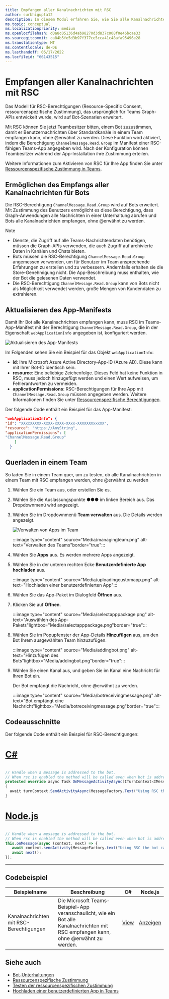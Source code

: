 ```yaml
---
title: Empfangen aller Kanalnachrichten mit RSC
author: surbhigupta12
description: In diesem Modul erfahren Sie, wie Sie alle Kanalnachrichten mit RSC-Berechtigungen empfangen und Bots den Empfang aller Kanalnachrichten ermöglichen.
ms.topic: conceptual
ms.localizationpriority: medium
ms.openlocfilehash: d0a8c05136d4ab98270d3d837c008f0e46bcae33
ms.sourcegitcommit: ca84b5fe5d3b97f377ce5cca41c48afa95496e28
ms.translationtype: MT
ms.contentlocale: de-DE
ms.lasthandoff: 06/17/2022
ms.locfileid: "66143515"
---
```

# <a name="receive-all-channel-messages-with-rsc"></a>Empfangen aller Kanalnachrichten mit RSC

Das Modell für RSC-Berechtigungen (Resource-Specific Consent, ressourcenspezifische Zustimmung), das ursprünglich für Teams Graph-APIs entwickelt wurde, wird auf Bot-Szenarien erweitert.

Mit RSC können Sie jetzt Teambesitzer bitten, einem Bot zuzustimmen, damit er Benutzernachrichten über Standardkanäle in einem Team empfangen kann, ohne @erwähnt zu werden. Diese Funktion wird aktiviert, indem die Berechtigung `ChannelMessage.Read.Group` im Manifest einer RSC-fähigen Teams-App angegeben wird. Nach der Konfiguration können Teambesitzer während der App-Installation ihre Zustimmung erteilen.

Weitere Informationen zum Aktivieren von RSC für Ihre App finden Sie unter [Ressourcenspezifische Zustimmung in Teams](/microsoftteams/platform/graph-api/rsc/resource-specific-consent#update-your-teams-app-manifest).

## <a name="enable-bots-to-receive-all-channel-messages"></a>Ermöglichen des Empfangs aller Kanalnachrichten für Bots

Die RSC-Berechtigung `ChannelMessage.Read.Group` wird auf Bots erweitert. Mit Zustimmung des Benutzers ermöglicht es diese Berechtigung, dass Graph-Anwendungen alle Nachrichten in einer Unterhaltung abrufen und Bots alle Kanalnachrichten empfangen, ohne @erwähnt zu werden.

> [!NOTE]
>
> * Dienste, die Zugriff auf alle Teams-Nachrichtendaten benötigen, müssen die Graph-APIs verwenden, die auch Zugriff auf archivierte Daten in Kanälen und Chats bieten.
> * Bots müssen die RSC-Berechtigung `ChannelMessage.Read.Group` angemessen verwenden, um für Benutzer im Team ansprechende Erfahrungen zu erstellen und zu verbessern. Andernfalls erhalten sie die Store-Genehmigung nicht. Die App-Beschreibung muss enthalten, wie der Bot die gelesenen Daten verwendet.
> * Die RSC-Berechtigung `ChannelMessage.Read.Group` kann von Bots nicht als Möglichkeit verwendet werden, große Mengen von Kundendaten zu extrahieren.

## <a name="update-app-manifest"></a>Aktualisieren des App-Manifests

Damit Ihr Bot alle Kanalnachrichten empfangen kann, muss RSC im Teams-App-Manifest mit der Berechtigung `ChannelMessage.Read.Group`, die in der Eigenschaft `webApplicationInfo` angegeben ist, konfiguriert werden.

![Aktualisieren des App-Manifests](~/bots/how-to/conversations/Media/appmanifest.png)


Im Folgenden sehen Sie ein Beispiel für das Objekt `webApplicationInfo`:

* **id**: Ihre Microsoft Azure Active Directory-App-ID (Azure AD). Diese kann mit Ihrer Bot-ID identisch sein.
* **resource**: Eine beliebige Zeichenfolge. Dieses Feld hat keine Funktion in RSC, muss jedoch hinzugefügt werden und einen Wert aufweisen, um Fehlerantworten zu vermeiden.
* **applicationPermissions**: RSC-Berechtigungen für Ihre App mit `ChannelMessage.Read.Group` müssen angegeben werden. Weitere Informationen finden Sie unter [Ressourcenspezifische Berechtigungen](/microsoftteams/platform/graph-api/rsc/resource-specific-consent#resource-specific-permissions).

Der folgende Code enthält ein Beispiel für das App-Manifest:

```json
"webApplicationInfo": {
"id": "XXxxXXXXX-XxXX-xXXX-XXxx-XXXXXXXxxxXX",
"resource": "https://AnyString",
"applicationPermissions": [
"ChannelMessage.Read.Group"
    ]
  }
```

## <a name="sideload-in-a-team"></a>Querladen in einem Team

So laden Sie in einem Team quer, um zu testen, ob alle Kanalnachrichten in einem Team mit RSC empfangen werden, ohne @erwähnt zu werden

1. Wählen Sie ein Team aus, oder erstellen Sie es.
1. Wählen Sie die Auslassungspunkte &#x25CF;&#x25CF;&#x25CF; im linken Bereich aus. Das Dropdownmenü wird angezeigt.
1. Wählen Sie im Dropdownmenü **Team verwalten** aus. Die Details werden angezeigt.

   ![Verwalten von Apps im Team](~/bots/how-to/conversations/Media/managingteam.png)

      :::image type="content" source="Media/managingteam.png" alt-text="Verwalten des Teams"border="true":::

1. Wählen Sie **Apps** aus. Es werden mehrere Apps angezeigt.
1. Wählen Sie in der unteren rechten Ecke **Benutzerdefinierte App hochladen** aus.

      :::image type="content" source="Media/uploadingcustomapp.png" alt-text="Hochladen einer benutzerdefinierten App":::
  
1. Wählen Sie das App-Paket im Dialogfeld **Öffnen** aus.
1. Klicken Sie auf **Öffnen**.

      :::image type="content" source="Media/selectapppackage.png" alt-text="Auswählen des App-Pakets"lightbox="Media/selectapppackage.png"border="true":::

1. Wählen Sie im Popupfenster der App-Details **Hinzufügen** aus, um den Bot Ihrem ausgewählten Team hinzuzufügen.

      :::image type="content" source="Media/addingbot.png" alt-text="Hinzufügen des Bots"lightbox="Media/addingbot.png"border="true":::

1. Wählen Sie einen Kanal aus, und geben Sie im Kanal eine Nachricht für Ihren Bot ein.

    Der Bot empfängt die Nachricht, ohne @erwähnt zu werden.

      :::image type="content" source="Media/botreceivingmessage.png" alt-text="Bot empfängt eine Nachricht"lightbox="Media/botreceivingmessage.png"border="true":::

## <a name="code-snippets"></a>Codeausschnitte

Der folgende Code enthält ein Beispiel für RSC-Berechtigungen:

# <a name="c"></a>[C#](#tab/dotnet)

```csharp

// Handle when a message is addressed to the bot. 
// When rsc is enabled the method will be called even when bot is addressed without being @mentioned
protected override async Task OnMessageActivityAsync(ITurnContext<IMessageActivity> turnContext, CancellationToken cancellationToken)
{
  await turnContext.SendActivityAsync(MessageFactory.Text("Using RSC the bot can recieve messages across channels in team without being @mentioned."));
}
```

# <a name="nodejs"></a>[Node.js](#tab/nodejs)

```javascript

// Handle when a message is addressed to the bot. 
// When rsc is enabled the method will be called even when bot is addressed without being @mentioned
this.onMessage(async (context, next) => {
   await context.sendActivity(MessageFactory.text("Using RSC the bot can recieve messages across channles in team without being @mentioned."))
   await next();
});
```

---

## <a name="code-sample"></a>Codebeispiel

| Beispielname | Beschreibung | C# |Node.js|
|-------------|-------------|------|----|
|Kanalnachrichten mit RSC-Berechtigungen| Die Microsoft Teams-Beispiel-App veranschaulicht, wie ein Bot alle Kanalnachrichten mit RSC empfangen kann, ohne @erwähnt zu werden.| [View](https://github.com/OfficeDev/Microsoft-Teams-Samples/tree/main/samples/bot-receive-channel-messages-withRSC/csharp) | [Anzeigen](https://github.com/OfficeDev/Microsoft-Teams-Samples/tree/main/samples/bot-receive-channel-messages-withRSC/nodejs) |

## <a name="see-also"></a>Siehe auch

* [Bot-Unterhaltungen](/microsoftteams/platform/bots/how-to/conversations/conversation-basics)
* [Ressourcenspezifische Zustimmung](/microsoftteams/resource-specific-consent)
* [Testen der ressourcenspezifischen Zustimmung](/microsoftteams/platform/graph-api/rsc/test-resource-specific-consent)
* [Hochladen einer benutzerdefinierten App in Teams](~/concepts/deploy-and-publish/apps-upload.md)
